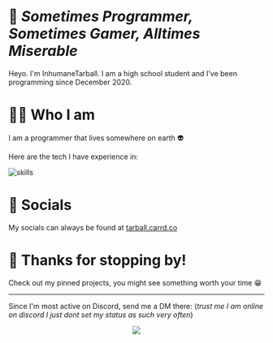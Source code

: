 # 👋 *Sometimes Programmer, Sometimes Gamer, Alltimes Miserable*
Heyo. I'm InhumaneTarball. I am a high school student and I've been programming since December 2020.

# 👨‍💻 Who I am
I am a programmer that lives somewhere on earth 👽

Here are the tech I have experience in:

![skills](https://skillicons.dev/icons?i=py,rust,ts,tailwind,solidjs,bash,html,css,flask,tauri,react,arduino,postgres,docker&theme=dark&perline=5)

# 💬 Socials
My socials can always be found at [tarball.carrd.co](https://tarball.carrd.co/)

# 🤗 Thanks for stopping by!
Check out my pinned projects, you might see something worth your time 😁

-------
Since I'm most active on Discord, send me a DM there:
(*trust me I am online on discord I just dont set my status as such very often*)

<!-- Lanyard Profile -->
<p align="center">
  <img src="https://lanyard-profile-readme.vercel.app/api/755257427968000065?idleMessage=Off%20to%20somewhere%20worth%20living%20:%3E&theme=dark" onclick="window.location = 'https://discord.com/users/755257427968000065'"> 
</p>
